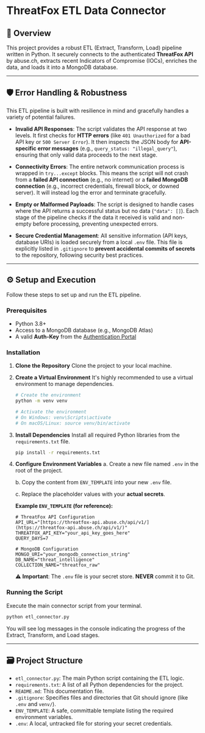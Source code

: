 # ThreatFox ETL Data Connector

## 🚀 Overview

This project provides a robust ETL (Extract, Transform, Load) pipeline written in Python. It securely connects to the authenticated **ThreatFox API** by abuse.ch, extracts recent Indicators of Compromise (IOCs), enriches the data, and loads it into a MongoDB database.


---

## 🛡️ Error Handling & Robustness

This ETL pipeline is built with resilience in mind and gracefully handles a variety of potential failures.

* **Invalid API Responses**: The script validates the API response at two levels. It first checks for **HTTP errors** (like `401 Unauthorized` for a bad API key or `500 Server Error`). It then inspects the JSON body for **API-specific error messages** (e.g., `query_status: "illegal_query"`), ensuring that only valid data proceeds to the next stage.

* **Connectivity Errors**: The entire network communication process is wrapped in `try...except` blocks. This means the script will not crash from a **failed API connection** (e.g., no internet) or a **failed MongoDB connection** (e.g., incorrect credentials, firewall block, or downed server). It will instead log the error and terminate gracefully.

* **Empty or Malformed Payloads**: The script is designed to handle cases where the API returns a successful status but no data (`"data": []`). Each stage of the pipeline checks if the data it received is valid and non-empty before processing, preventing unexpected errors.

* **Secure Credential Management**: All sensitive information (API keys, database URIs) is loaded securely from a local `.env` file. This file is explicitly listed in `.gitignore` to **prevent accidental commits of secrets** to the repository, following security best practices.

---

## ⚙️ Setup and Execution

Follow these steps to set up and run the ETL pipeline.

### Prerequisites

* Python 3.8+
* Access to a MongoDB database (e.g., MongoDB Atlas)
* A valid **Auth-Key** from the [ Authentication Portal](https://auth.abuse.ch/user/me)

### Installation

1.  **Clone the Repository**
    Clone the project to your local machine.

2.  **Create a Virtual Environment**
    It's highly recommended to use a virtual environment to manage dependencies.
    ```bash
    # Create the environment
    python -m venv venv

    # Activate the environment
    # On Windows: venv\Scripts\activate
    # On macOS/Linux: source venv/bin/activate
    ```

3.  **Install Dependencies**
    Install all required Python libraries from the `requirements.txt` file.
    ```bash
    pip install -r requirements.txt
    ```

4.  **Configure Environment Variables**
    a. Create a new file named `.env` in the root of the project.

    b. Copy the content from `ENV_TEMPLATE` into your new `.env` file.

    c. Replace the placeholder values with your **actual secrets**.

    **Example `ENV_TEMPLATE` (for reference):**
    ```
    # ThreatFox API Configuration
    API_URL="[https://threatfox-api.abuse.ch/api/v1/](https://threatfox-api.abuse.ch/api/v1/)"
    THREATFOX_API_KEY="your_api_key_goes_here"
    QUERY_DAYS=7

    # MongoDB Configuration
    MONGO_URI="your_mongodb_connection_string"
    DB_NAME="threat_intelligence"
    COLLECTION_NAME="threatfox_raw"
    ```
    ⚠️ **Important**: The `.env` file is your secret store. **NEVER** commit it to Git.

### Running the Script

Execute the main connector script from your terminal.
```bash
python etl_connector.py
```
You will see log messages in the console indicating the progress of the Extract, Transform, and Load stages.

---

## 🗃️ Project Structure

* `etl_connector.py`: The main Python script containing the ETL logic.
* `requirements.txt`: A list of all Python dependencies for the project.
* `README.md`: This documentation file.
* `.gitignore`: Specifies files and directories that Git should ignore (like `.env` and `venv/`).
* `ENV_TEMPLATE`: A safe, committable template listing the required environment variables.
* `.env`: A local, untracked file for storing your secret credentials.